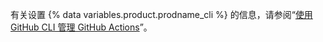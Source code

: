 有关设置 {% data variables.product.prodname_cli %} 的信息，请参阅“[使用 GitHub CLI 管理 GitHub Actions](/actions/guides/managing-github-actions-with-github-cli#setting-up-github-cli)”。
